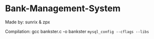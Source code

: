# Bank-Management-System

Made by: sunrix & zpx

Compilation:
gcc bankster.c -o bankster `mysql_config --cflags --libs`
